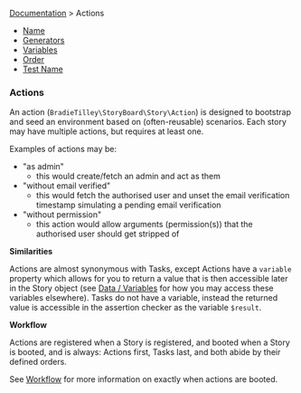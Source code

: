[Documentation](/docs/documentation.md) > Actions

- [Name](/docs/actions/name.md)
- [Generators](/docs/actions/generators.md)
- [Variables](/docs/actions/variables.md)
- [Order](/docs/actions/order.md)
- [Test Name](/docs/actions/test-name.md)

### Actions

An action (`BradieTilley\StoryBoard\Story\Action`) is designed to bootstrap and seed an environment based on (often-reusable) scenarios. Each story may have multiple actions, but requires at least one.

Examples of actions may be:

- "as admin"
    - this would create/fetch an admin and act as them
- "without email verified"
    - this would fetch the authorised user and unset the email verification timestamp simulating a pending email verification
- "without permission"
    - this action would allow arguments (permission(s)) that the authorised user should get stripped of

**Similarities**

Actions are almost synonymous with Tasks, except Actions have a `variable` property which allows for you to return a value that is then accessible later in the Story object (see [Data / Variables](/docs/stories/data-variables.md) for how you may access these variables elsewhere). Tasks do not have a variable, instead the returned value is accessible in the assertion checker as the variable `$result`.

**Workflow**

Actions are registered when a Story is registered, and booted when a Story is booted, and is always: Actions first, Tasks last, and both abide by their defined orders.

See [Workflow](/docs/stories/workflow.md) for more information on exactly when actions are booted.